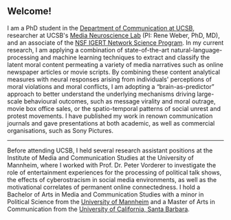 ## Welcome!

I am a PhD student in the [Department of Communication at UCSB](http://www.comm.ucsb.edu/), researcher at UCSB's [Media Neuroscience Lab](http://www.medianeuroscience.org/) (PI: Rene Weber, PhD, MD), and an associate of the [NSF IGERT Network Science Program](https://networkscience.igert.ucsb.edu/). In my current research, I am applying a combination of state-of-the-art natural-language-processing and machine learning techniques to extract and classify the latent moral content permeating a variety of media narratives such as online newspaper articles or movie scripts. By combining these content analytical measures with neural responses arising from individuals' perceptions of moral violations and moral conflicts, I am adopting a “brain-as-predictor” approach to better understand the underlying mechanisms driving large-scale behavioural outcomes, such as message virality and moral outrage, movie box office sales, or the spatio-temporal patterns of social unrest and protest movements. I have published my work in renown communication journals and gave presentations at both academic, as well as commercial organisations, such as Sony Pictures.

---

Before attending UCSB, I held several research assistant positions at the Institute of Media and Communication Studies at the University of Mannheim, where I worked with Prof. Dr. Peter Vorderer to investigate the role of entertainment experiences for the processing of political talk shows, the effects of cyberostracism in social media environments, as well as the motivational correlates of permanent online connectedness. I hold a Bachelor of Arts in Media and Communication Studies with a minor in Political Science from the [University of Mannheim](http://mkw.uni-mannheim.de/) and a Master of Arts in Communication from the [University of California, Santa Barbara](https://www.ucsb.edu/).
